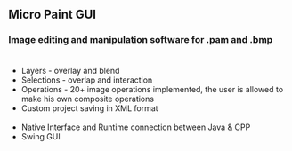 ## Micro Paint GUI
### Image editing and manipulation software for .pam and .bmp<br/><br/>
- Layers - overlay and blend 
- Selections - overlap and interaction
- Operations - 20+ image operations implemented, the user is allowed to make his own composite operations
- Custom project saving in XML format<br/><br/>
- Native Interface and Runtime connection between Java & CPP 
- Swing GUI


